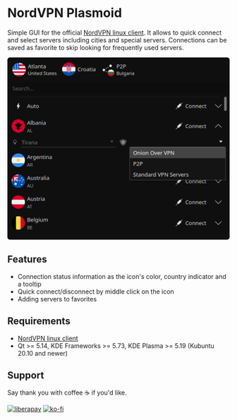 # NordVPN Plasmoid

Simple GUI for the official [NordVPN linux client](https://nordvpn.com/download/linux/). It allows to quick connect and select servers including cities and special servers. Connections can be saved as favorite to skip looking for frequently used servers.

![Plasmoid full view](images/preview.png)

## Features

* Connection status information as the icon's color, country indicator and a tooltip
* Quick connect/disconnect by middle click on the icon
* Adding servers to favorites

## Requirements

* [NordVPN linux client](https://nordvpn.com/download/linux/)
* Qt >= 5.14, KDE Frameworks >= 5.73, KDE Plasma >= 5.19 (Kubuntu 20.10 and newer)

## Support

Say thank you with coffee ☕ if you'd like.

[![liberapay](https://liberapay.com/assets/widgets/donate.svg)](https://liberapay.com/korapp/donate)
[![ko-fi](https://ko-fi.com/img/githubbutton_sm.svg)](https://ko-fi.com/korapp)

